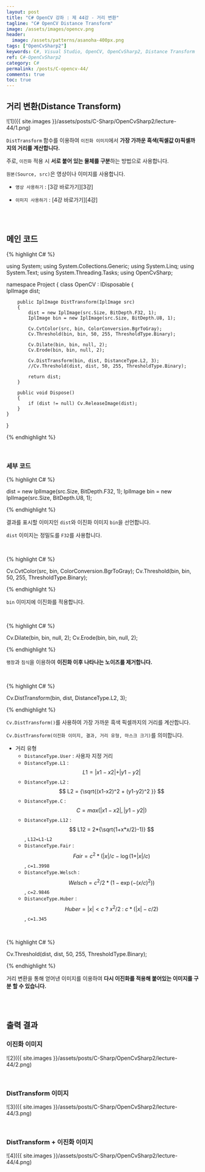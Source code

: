 ```yaml
---
layout: post
title: "C# OpenCV 강좌 : 제 44강 - 거리 변환"
tagline: "C# OpenCV Distance Transform"
image: /assets/images/opencv.png
header:
  image: /assets/patterns/asanoha-400px.png
tags: ["OpenCvSharp2"]
keywords: C#, Visual Studio, OpenCV, OpenCvSharp2, Distance Transform
ref: C#-OpenCvSharp2
category: C#
permalink: /posts/C-opencv-44/
comments: true
toc: true
---
```


## 거리 변환(Distance Transform)

![1]({{ site.images }}/assets/posts/C-Sharp/OpenCvSharp2/lecture-44/1.png)

`DistTransform` 함수를 이용하여 `이진화 이미지`에서 **가장 가까운 흑색(픽셀값 0)픽셀까지의 거리를 계산합니다.**

주로, `이진화` 적용 시 **서로 붙어 있는 물체를 구분**하는 방법으로 사용합니다.

`원본(Source, src)`은 영상이나 이미지를 사용합니다.

- `영상 사용하기` : [3강 바로가기][3강]

- `이미지 사용하기` : [4강 바로가기][4강]

<br>
<br>

## 메인 코드

{% highlight C# %}

using System;
using System.Collections.Generic;
using System.Linq;
using System.Text;
using System.Threading.Tasks;
using OpenCvSharp;

namespace Project
{
    class OpenCV : IDisposable
    {  
        IplImage dist;
        
        public IplImage DistTransform(IplImage src)
        {
            dist = new IplImage(src.Size, BitDepth.F32, 1);
            IplImage bin = new IplImage(src.Size, BitDepth.U8, 1);
            
            Cv.CvtColor(src, bin, ColorConversion.BgrToGray);
            Cv.Threshold(bin, bin, 50, 255, ThresholdType.Binary);

            Cv.Dilate(bin, bin, null, 2);
            Cv.Erode(bin, bin, null, 2);

            Cv.DistTransform(bin, dist, DistanceType.L2, 3);
            //Cv.Threshold(dist, dist, 50, 255, ThresholdType.Binary);

            return dist;
        }
                  
        public void Dispose()
        {
            if (dist != null) Cv.ReleaseImage(dist);
        }
    }
}

{% endhighlight %}

<br>

### 세부 코드

{% highlight C# %}

dist = new IplImage(src.Size, BitDepth.F32, 1);
IplImage bin = new IplImage(src.Size, BitDepth.U8, 1);

{% endhighlight %}

결과를 표시할 이미지인 `dist`와 이진화 이미지 `bin`을 선언합니다.

`dist` 이미지는 정밀도를 `F32`를 사용합니다.

<br>

{% highlight C# %}

Cv.CvtColor(src, bin, ColorConversion.BgrToGray);
Cv.Threshold(bin, bin, 50, 255, ThresholdType.Binary);

{% endhighlight %}

`bin` 이미지에 이진화를 적용합니다.

<br>

{% highlight C# %}

Cv.Dilate(bin, bin, null, 2);
Cv.Erode(bin, bin, null, 2);

{% endhighlight %}

`팽창`과 `침식`을 이용하여 **이진화 이후 나타나는 노이즈를 제거합니다.**

<br>

{% highlight C# %}

Cv.DistTransform(bin, dist, DistanceType.L2, 3);

{% endhighlight %}

`Cv.DistTransform()`를 사용하여 가장 가까운 흑색 픽셀까지의 거리를 계산합니다.

`Cv.DistTransform(이진화 이미지, 결과, 거리 유형, 마스크 크기)`를 의미합니다.

* 거리 유형
    * `DistanceType.User` : 사용자 지정 거리
    * `DistanceType.L1` : $$ L1 = \vert x1-x2 \vert + \vert y1-y2 \vert $$
    * `DistanceType.L2` : $$ L2 = {\sqrt{(x1-x2)^2 + (y1-y2)^2 }} $$ 
    * `DistanceType.C` : $$ C = max(\vert x1-x2 \vert,\vert y1-y2 \vert) $$
    * `DistanceType.L12` : $$ L12 = 2*{\sqrt{1+x*x/2}-1)} $$, `L12=L1-L2`
    * `DistanceType.Fair` : $$ Fair = c^2*({\vert x \vert/c-\log(1+\vert x \vert/c)} $$, `c=1.3998`
    * `DistanceType.Welsch` : $$ Welsch = {c^2}/{2*(1-\exp(-(x/c)^2))} $$, `c=2.9846`
    * `DistanceType.Huber` : $$ Huber = \vert x \vert \lt c \text{  ?  } {x^2}/2 \text{  :  } c*(\vert x \vert -c/2) $$, `c=1.345`

<br>

{% highlight C# %}

Cv.Threshold(dist, dist, 50, 255, ThresholdType.Binary);

{% endhighlight %}

거리 변환을 통해 얻어낸 이미지를 이용하여 **다시 이진화를 적용해 붙어있는 이미지를 구분 할 수 있습니다.**

<br>
<br>

## 출력 결과

### 이진화 이미지

![2]({{ site.images }}/assets/posts/C-Sharp/OpenCvSharp2/lecture-44/2.png)

<br>

### DistTransform 이미지

![3]({{ site.images }}/assets/posts/C-Sharp/OpenCvSharp2/lecture-44/3.png)

<br>

### DistTransform + 이진화 이미지

![4]({{ site.images }}/assets/posts/C-Sharp/OpenCvSharp2/lecture-44/4.png)

